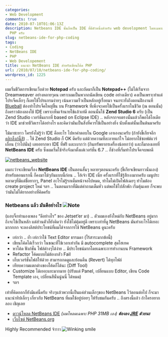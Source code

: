 ```yaml
---
categories:
- Web Development
comments: true
date: 2010-07-10T01:06:13Z
description: Netbeans IDE นั้นถือเป็น IDE ที่ดีตัวหนึ่งสำหรับ web development โดยเฉพาะกับ
  PHP ครับ
slug: netbeans-ide-for-php-coding
tags:
- Coding
- NetBeans IDE
- PHP
- Web Developement
title: แนะนำ NetBeans IDE สำหรับเขียนโค้ด PHP
url: /2010/07/10/netbeans-ide-for-php-coding/
wordpress_id: 1225
---
```


ผมเริ่มชีวิตการเขียนเว็บด้วย **Notepad** ครับ และถัดมาก็เป็น **Notepad++** (ไม่ได้เริ่มจาก Dreamweaver อย่างหลายๆคน เพราะผมเป็นพวกถนัดเขียน code อย่างเดียว) คงเป็นเพราะทำแต่โปรเจ็คเล็กๆ ก็เลยใช้โปรแกรมง่ายๆ เน้นความเร็วเป็นหลักอยู่เรื่อยมา จนกระทั่งถึงตอนฝึกงานที่ [Blueball](http://www.blueball.co.th) ต้องทำโปรเจ็คใหญ่ขึ้น บน Framework ที่เพิ่งจะเคยใช้เป็นครั้งแรกในชีวิต (ณ ตอนนั้น) ถึงคราวต้องลองใช้ IDE เพราะเห็นเจ้านายใช้แล้วเท่ดี ตอนนั้นใช้ **Zend Studio 6** ครับ (เป็น Zend Studio เวอร์ชั่นแรกที่ based on Eclipse IDE) .. หลังจากจบตรงนั้นแล้วก็พอได้ไอเดียว่า IDE มาช่วยชีวิตเราได้อย่างไร และคิดว่ามันเป็นสิ่งที่ควรใช้เป็นอย่างยิ่ง นับตั้งแต่นั้นเป็นต้นมาครับ

โม้มาซะยาว ใครยังไม่รู้ว่า IDE คืออะไร ไปหาคำตอบใน Google เอาเองนะครับ (ถ้ายังขี้เกียจอีก [คลิกลิ้งก์นี้สิ](http://www.google.co.th/search?hl=th&source=hp&q=ide+%E0%B8%84%E0%B8%B7%E0%B8%AD%E0%B8%AD%E0%B8%B0%E0%B9%84%E0%B8%A3&btnG=%E0%B8%84%E0%B9%89%E0%B8%99%E0%B8%AB%E0%B8%B2%E0%B8%94%E0%B9%89%E0%B8%A7%E0%B8%A2+Google)) .. ใช้ Zend Studio ก็ OK ดีครับ แต่ด้วยความที่ละอายแก่ใจ ไม่อยากใช้ซอฟต์แวร์เถื่อน (ว่าไปนั่น) เลยอยากหา IDE ที่ฟรี และเบากว่า (กินทรัพยากรเครื่องน้อยกว่า) และก็มาลงเอยที่ **NetBeans IDE** ครับ ซึ่งผมเริ่มใช้จริงจังมาตั้งแต่เวอร์ชั่น 6.7 .. ก็ช่วงที่เริ่มทำโปรเจ็คจบพอดี

[![netbeans_website](https://files.armno.in.th/uploads/2010/07/netbeans_website_thumb.png)](https://files.armno.in.th/uploads/2010/07/netbeans_website.png)

ผมกะว่าจะเขียนเรื่อง **NetBeans IDE** เป็นตอนสั้นๆ หลายๆตอนนะครับ (ขี้เกียจเขียนยาวนั่นเอง) สำหรับตอนแรกนี้ ก็คงมาโม้ๆกันแบบนี้ก่อน .. ไอ้เจ้า IDE เนี่ย ครั้งแรกที่ใช้รู้สึกงงมากครับ เมนูประหลาดๆที่มีแต่ชื่อยากๆ, Panel อะไรไม่รู้รกเต็มหน้าจอไปหมด, ทำไมไม่เปิดไฟล์เฉยๆ ทำไมต้อง create project ใหม่ ฯลฯ .. ในตอนแรกที่มีแต่คำถามเต็มหัว แต่พอใช้ไปสักพัก เริ่มคุ้นเคย ก็จะพบว่ามันไม่ได้ยากอย่างที่คิดครับ

### Netbeans แล้ว มันดีอย่างไร ![Note](https://files.armno.in.th/uploads/2010/07/wlEmoticonnote.png)

(แอบจิ๊กทำนองเพลง “ดีอย่างไร” ของ Jetset’er มา) .. ตัวผมเองยังใหม่กับ NetBeans อยู่มาก ถึงจะใช้เป็นหลัก แต่ส่วนตัวก็ยังคิดว่า ยังใช้ไม่คุ้มอยู่ดี เพราะเท่าที่ดู NetBeans มันทำอะไรได้เยอะมากกกก จะลองลิสต์ประโยชน์ที่ผมได้จากการใช้ NetBeans ดูนะครับ

  * เท่กว่า .. ย้ำ เท่กว่าใช้ Text Editor ธรรมดา (ไร้สาระมากข้อนี้)
  * เขียนโค้ดได้เร็วกว่า ในขณะที่ใช้เวลาเท่ากัน มี autocomplete สุดไฮเทค
  * หาโค้ด ฟังก์ชั่น ไฟล์ต่างๆได้ง่าย .. มีประโยชน์มากโดยเฉพาะการทำงานบน Framework
  * Refactor โค้ดแบบไม่ต้องกลัว Fail
  * เก็บเวอร์ชั่นไฟล์ให้ด้วย สามารถกดดูและย้อนคืน (Revert) ได้ทุกไฟล์
  * เทียบความแตกต่างของโค้ดก็ได้นะ (Diff Tool)
  * Customize ได้เยอะแยะมากมาย (ปรับแต่ Panel, เปลี่ยนแบบ Editor, เขียน Code Template เอง, เปลี่ยนสีนั่นนู่นนี่ ได้หมด)
  * ฯลฯ

เท่าที่คิดออกก็ยังมีแค่นี้ครับ จริงๆแล้วพวกนี้เป็นแค่ส่วนเล็กๆของ NetBeans ไว้ตอนต่อไป ก็จะมาแนะนำทิปเล็กๆ เกี่ยวกับ NetBeans ที่ผมใช้อยู่บ่อยๆ ให้รับชมกันครับ .. ถึงตรงนี้แล้ว ถ้าใครอยากลอง เชิญเลย

  * [ดาวน์โหลด NetBeans IDE](http://netbeans.org/downloads/index.html) _(ผมโหลดเฉพาะ PHP 31MB เอง)_ ***ต้องลง [JRE](http://www.java.com/en/download/manual.jsp) ด้วยนะ***
  * [เว็บไซต์ NetBeans.org](http://netbeans.org/)

Highly Recommended จ้าาาา ![Winking smile](https://files.armno.in.th/uploads/2010/07/wlEmoticonwinkingsmile.png)
